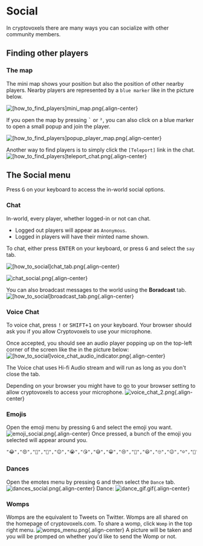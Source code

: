 # Social

In cryptovoxels there are many ways you can socialize with other community members.

## Finding other players

### The map
The mini map shows your position but also the position of other nearby players.
Nearby players are represented by a `blue marker` like in the picture below.

![[how_to_find_players]mini_map.png](/tutorials/[how_to_find_players]mini_map.png){.align-center}

If you open the map by pressing <kbd>`</kbd> or <kbd>²</kbd>, you can also click on a blue marker to open a small popup and join the player.

![[how_to_find_players]popup_player_map.png](/tutorials/[how_to_find_players]popup_player_map.png){.align-center}

Another way to find players is to simply click the `[Teleport]` link in the chat.
![[how_to_find_players]teleport_chat.png](/tutorials/[how_to_find_players]teleport_chat.png){.align-center}

## The Social menu

Press <kbd>G</kbd> on your keyboard to access the in-world social options.

### Chat
In-world, every player, whether logged-in or not can chat.
- Logged out players will appear as `Anonymous`.
- Logged in players will have their minted name shown.

To chat, either press <kbd>ENTER</kbd> on your keyboard, or press <kbd>G</kbd> and select the `say` tab.


![[how_to_social]chat_tab.png](/tutorials/[how_to_social]chat_tab.png){.align-center}

![chat_social.png](/chat_social.png){.align-center}

You can also broadcast messages to the world using the **Boradcast** tab.
![[how_to_social]broadcast_tab.png](/tutorials/[how_to_social]broadcast_tab.png){.align-center}


### Voice Chat
To voice chat, press <kbd>!</kbd> or <kbd>SHIFT+1</kbd> on your keyboard. Your browser should ask you if you allow Cryptovoxels to use your microphone.

Once accepted, you should see an audio player popping up on the top-left corner of the screen like the in the picture below:
![[how_to_social]voice_chat_audio_indicator.png](/tutorials/[how_to_social]voice_chat_audio_indicator.png){.align-center}

The Voice chat uses Hi-fi Audio stream and will run as long as you don't close the tab.

Depending on your browser you might have to go to your browser setting to allow cryptovoxels to access your microphone.
![voice_chat_2.png](/voice_chat_2.png){.align-center}

### Emojis
Open the emoji menu by pressing <kbd>G</kbd> and select the emoji you want.
![emoji_social.png](/emoji_social.png){.align-center}
Once pressed, a bunch of the emoji you selected will appear around you.

```
"😂","😍","🤩","🤣","😊","😭","😘","😅","😁","😢","🤔","😆","🙄","😉","☺️","🤗","😔","😎","😇","🤭","😱","😌","👍","👏","👋","🙌","✌️","👌","🙏","🔥","🎉","💯","⚡️","❤️","💔","💖","💙","🌹","🌸","🎶","🤦","🤷","✨","💪","😋","💗","💚","😏","💛","🙂","💓","😄","😀","🖤","😃","🙈","👇","😒","❣️",
```

### Dances
Open the emotes menu by pressing <kbd>G</kbd> and then select the `Dance` tab.
![dances_social.png](/dances_social.png){.align-center}
Dance:
![dance_gif.gif](/dance_gif.gif){.align-center}

### Womps
Womps are the equivalent to Tweets on Twitter. Womps are all shared on the homepage of cryptovoxels.com.
To share a womp, click `Womp` in the top right menu.
![womps_menu.png](/womps_menu.png){.align-center}
A picture will be taken and you will be promped on whether you'd like to send the Womp or not.
